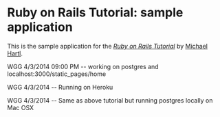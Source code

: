 # Ruby on Rails Tutorial: sample application

This is the sample application for
the [*Ruby on Rails Tutorial*](http://railstutorial.org/)
by [Michael Hartl](http://michaelhartl.com/).

WGG 4/3/2014 09:00 PM -- working on postgres and localhost:3000/static_pages/home

WGG 4/3/2014 -- Running on Heroku

WGG 4/3/2014 -- Same as above tutorial but running postgres locally
on Mac OSX
